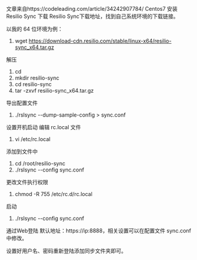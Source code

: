 文章来自https://codeleading.com/article/34242907784/
Centos7 安装 Resilio Sync
下载
Resilio Sync下载地址，找到自己系统环境的下载链接。

以我的 64 位环境为例：
1. wget https://download-cdn.resilio.com/stable/linux-x64/resilio-sync_x64.tar.gz

解压
1. cd
2. mkdir resilio-sync
3. cd resilio-sync
4.  tar -zxvf resilio-sync_x64.tar.gz

导出配置文件
1. ./rslsync --dump-sample-config > sync.conf

设置开机启动
编辑 rc.local 文件
1. vi /etc/rc.local

添加到文件中
1. cd /root/resilio-sync
2. ./rslsync --config sync.conf

更改文件执行权限
1. chmod -R 755 /etc/rc.d/rc.local

启动
1. ./rslsync --config sync.conf

通过Web登陆
默认地址：https://ip:8888，相关设置可以在配置文件 sync.conf 中修改。

设置好用户名、密码重新登陆添加同步文件夹即可。
